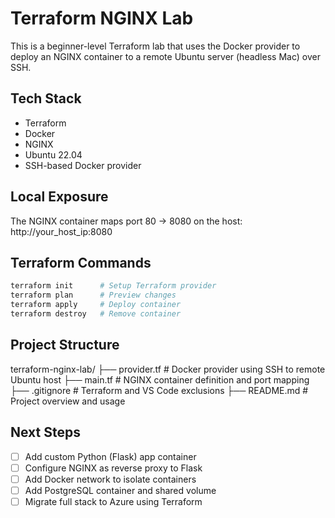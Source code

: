 # Terraform NGINX Lab

This is a beginner-level Terraform lab that uses the Docker provider to deploy an NGINX container to a remote Ubuntu server (headless Mac) over SSH.

## Tech Stack

- Terraform
- Docker
- NGINX
- Ubuntu 22.04
- SSH-based Docker provider

## Local Exposure

The NGINX container maps port 80 → 8080 on the host: http://your_host_ip:8080

## Terraform Commands

```bash
terraform init      # Setup Terraform provider
terraform plan      # Preview changes
terraform apply     # Deploy container
terraform destroy   # Remove container
```
## Project Structure

terraform-nginx-lab/
├── provider.tf         # Docker provider using SSH to remote Ubuntu host
├── main.tf             # NGINX container definition and port mapping
├── .gitignore          # Terraform and VS Code exclusions
├── README.md           # Project overview and usage


## Next Steps

- [ ] Add custom Python (Flask) app container
- [ ] Configure NGINX as reverse proxy to Flask
- [ ] Add Docker network to isolate containers
- [ ] Add PostgreSQL container and shared volume
- [ ] Migrate full stack to Azure using Terraform
